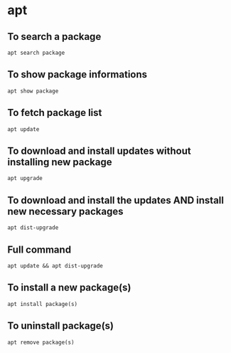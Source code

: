 # apt

## To search a package

`apt search package`

## To show package informations

`apt show package`

## To fetch package list

`apt update`

## To download and install updates without installing new package

`apt upgrade`

## To download and install the updates AND install new necessary packages

`apt dist-upgrade`

## Full command

`apt update && apt dist-upgrade`

## To install a new package\(s\)

`apt install package(s)`

## To uninstall package\(s\)

`apt remove package(s)`

